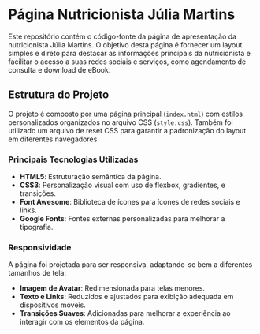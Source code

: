 # Página Nutricionista Júlia Martins

Este repositório contém o código-fonte da página de apresentação da nutricionista Júlia Martins. 
O objetivo desta página é fornecer um layout simples e direto para destacar as informações principais da nutricionista e facilitar o acesso a suas redes sociais e serviços, como agendamento de consulta e download de eBook.

## Estrutura do Projeto

O projeto é composto por uma página principal (`index.html`) com estilos personalizados organizados no arquivo CSS (`style.css`). Também foi utilizado um arquivo de reset CSS para garantir a padronização do layout em diferentes navegadores.

### Principais Tecnologias Utilizadas

- **HTML5**: Estruturação semântica da página.
- **CSS3**: Personalização visual com uso de flexbox, gradientes, e transições.
- **Font Awesome**: Biblioteca de ícones para ícones de redes sociais e links.
- **Google Fonts**: Fontes externas personalizadas para melhorar a tipografia.


### **Responsividade**
A página foi projetada para ser responsiva, adaptando-se bem a diferentes tamanhos de tela:
- **Imagem de Avatar**: Redimensionada para telas menores.
- **Texto e Links**: Reduzidos e ajustados para exibição adequada em dispositivos móveis.
- **Transições Suaves**: Adicionadas para melhorar a experiência ao interagir com os elementos da página.
